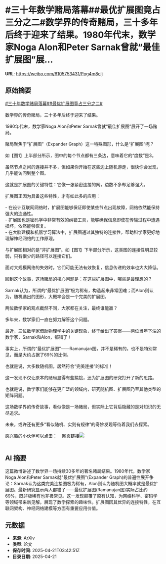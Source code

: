 # #三十年数学赌局落幕##最优扩展图竟占三分之二#数学界的传奇赌局，三十多年后终于迎来了结果。1980年代末，数学家Noga Alon和Peter Sarnak曾就“最佳扩展图”展...

**URL**: https://weibo.com/6105753431/Pog4m8clj

## 原始摘要

<a href="https://m.weibo.cn/search?containerid=231522type%3D1%26t%3D10%26q%3D%23%E4%B8%89%E5%8D%81%E5%B9%B4%E6%95%B0%E5%AD%A6%E8%B5%8C%E5%B1%80%E8%90%BD%E5%B9%95%23&amp;extparam=%23%E4%B8%89%E5%8D%81%E5%B9%B4%E6%95%B0%E5%AD%A6%E8%B5%8C%E5%B1%80%E8%90%BD%E5%B9%95%23" data-hide=""><span class="surl-text">#三十年数学赌局落幕#</span></a><a href="https://m.weibo.cn/search?containerid=231522type%3D1%26t%3D10%26q%3D%23%E6%9C%80%E4%BC%98%E6%89%A9%E5%B1%95%E5%9B%BE%E7%AB%9F%E5%8D%A0%E4%B8%89%E5%88%86%E4%B9%8B%E4%BA%8C%23&amp;extparam=%23%E6%9C%80%E4%BC%98%E6%89%A9%E5%B1%95%E5%9B%BE%E7%AB%9F%E5%8D%A0%E4%B8%89%E5%88%86%E4%B9%8B%E4%BA%8C%23" data-hide=""><span class="surl-text">#最优扩展图竟占三分之二#</span></a><br><br>数学界的传奇赌局，三十多年后终于迎来了结果。<br><br>1980年代末，数学家Noga Alon和Peter Sarnak曾就“最佳扩展图”展开了一场赌局。<br><br>赌局聚焦于“扩展图”（Expander Graph）这一特殊图形，什么是“扩展图”呢？<br><br>如【图1】上半部分所示，图中的每个节点都有三条边，意味着它的“度数”是3。<br><br>虽然节点之间的连接并不多，但如果你开始在这些边上随机游走，很快你会发现，几乎能访问到整个图。<br><br>这就是扩展图的关键特性：它像一张紧密连接的网，边数不多却足够强大。<br><br>扩展图正因为具备这些特性，才有如此多的应用：<br><br>- 在设计互联网网络时，扩展图能够保证即使某些节点出现故障，网络依然能保持强大的连通性。<br>- 扩展图也是密码学中非常有效的纠错工具，能够确保信息即使在传输过程中遭遇损坏，依然能够恢复。<br>- 在大脑建模和机器学习算法中，扩展图通过其独特的连接性，帮助科学家更好地理解神经网络的工作原理。<br><br>与扩展图相对的是“非扩展图”。如【图1】下半部分所示，这类图的连接性明显较弱，只有很少的路径可以连接它们。<br><br>面对大规模网络的失效时，它们可能无法有效恢复，信息传递的效率也大大降低。<br><br>回到这个故事，这场赌局的核心问题是：在这些扩展图中，哪些是最理想的？<br><br>Sarnak认为，所谓的“最优扩展图”极为稀有，构造起来非常困难；而Alon则认为，随机选出的图形，大概率会是一个完美的扩展图。<br><br>两位数学家的观点截然不同，大家都在关注，最终谁能赢？<br><br>多年来，数学家们一直在努力解答这个问题。<br><br>最近，三位数学家借助物理学中的关键现象，终于给出了答案——两位当年下注的数学家，Sarnak和Alon，都错了！<br><br>事实上，所谓的“最优扩展图”——Ramanujan图，并不是稀有的，也不是特别常见，而是大约占据了69%的比例。<br><br>也就是说，大多数随机图，居然符合“完美连接”的标准！<br><br>这一发现不仅让原本的赌局显得有些尴尬，还为扩展图的研究打开了新的思路。<br><br>也就是说，数学家们能够在更广泛的领域内，研究随机图、扩展图乃至其他类型的矩阵问题。<br><br>这场数学界的传奇故事，看似像是一场赌局，但实际上它背后隐藏的是对知识的无尽追求。<br><br>未来，或许还有更多“看似随机、实则有规律”的奇妙发现等待着我们去探索。<br><br>感兴趣的小伙伴可以点击：<a href="https://weibo.cn/sinaurl?u=https%3A%2F%2Fwww.quantamagazine.org%2Fnew-proof-settles-decades-old-bet-about-connected-networks-20250418%2F" data-hide=""><span class="url-icon"><img style="width: 1rem;height: 1rem" src="https://h5.sinaimg.cn/upload/2015/09/25/3/timeline_card_small_web_default.png" referrerpolicy="no-referrer"></span><span class="surl-text">网页链接</span></a><img style="" src="https://tvax1.sinaimg.cn/large/006Fd7o3gy1i0o85evgpnj30fk0yuthm.jpg" referrerpolicy="no-referrer"><br><br>

## AI 摘要

这篇微博讲述了数学界一场持续30多年的著名赌局结果。1980年代，数学家Noga Alon和Peter Sarnak就"最优扩展图"(Expander Graph)的普遍性展开争论：Sarnak认为这类完美连接图极为稀有，Alon则认为随机图大概率就是最优扩展图。最新研究显示两人都错了——最优扩展图(Ramanujan图)实际占比约69%，既非极稀有也非极常见。这一发现颠覆了原有认知，为网络科学、密码学等领域带来新见解，展现了数学探索的趣味性。扩展图因其优异的连接特性，在互联网架构、神经网络建模等方面有重要应用价值。

## 元数据

- **来源**: ArXiv
- **类型**: 论文
- **保存时间**: 2025-04-21T03:42:51Z
- **目录日期**: 2025-04-21
